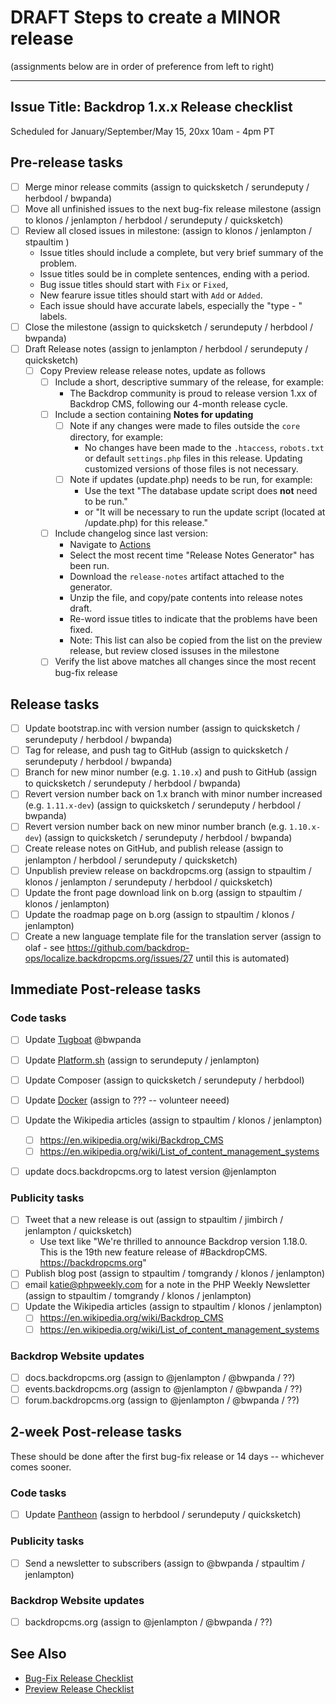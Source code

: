 DRAFT Steps to create a MINOR release
=====================================
(assignments below are in order of preference from left to right)

---
Issue Title:   Backdrop 1.x.x Release checklist
---

Scheduled for January/September/May 15, 20xx 10am - 4pm PT

## Pre-release tasks

- [ ] Merge minor release commits (assign to quicksketch / serundeputy / herbdool / bwpanda)
- [ ] Move all unfinished issues to the next bug-fix release milestone (assign to klonos / jenlampton / herbdool / serundeputy / quicksketch)
- [ ] Review all closed issues in milestone: (assign to klonos / jenlampton / stpaultim )
  * Issue titles should include a complete, but very brief summary of the problem.
  * Issue titles sould be in complete sentences, ending with a period.
  * Bug issue titles should start with `Fix` or `Fixed`,
  * New fearure issue titles should start with `Add` or `Added`.
  * Each issue should have accurate labels, especially the "type - " labels.
- [ ] Close the milestone (assign to quicksketch / serundeputy / herbdool / bwpanda)
- [ ] Draft Release notes (assign to jenlampton / herbdool / serundeputy / quicksketch)
  - [ ] Copy Preview release release notes, update as follows
    - [ ] Include a short, descriptive summary of the release, for example:
      - The Backdrop community is proud to release version 1.xx of Backdrop CMS, following our 4-month release cycle.
    - [ ] Include a section containing **Notes for updating**
      - [ ] Note if any changes were made to files outside the `core` directory, for example:
        * No changes have been made to the `.htaccess`, `robots.txt` or default `settings.php` files in this release. Updating customized versions of those files is not necessary.
      - [ ] Note if updates (update.php) needs to be run, for example:
        * Use the text "The database update script does **not** need to be run."
        * or "It will be necessary to run the update script (located at /update.php) for this release."
    - [ ] Include changelog since last version:
      * Navigate to [Actions](https://github.com/backdrop/backdrop-issues/actions)
      * Select the most recent time "Release Notes Generator" has been run.
      * Download the `release-notes` artifact attached to the generator.
      * Unzip the file, and copy/pate contents into release notes draft.
      * Re-word issue titles to indicate that the problems have been fixed.
      * Note: This list can also be copied from the list on the preview release, but review closed issuses in the milestone
    - [ ] Verify the list above matches all changes since the most recent bug-fix release

## Release tasks

- [ ] Update bootstrap.inc with version number (assign to quicksketch / serundeputy / herbdool / bwpanda)
- [ ] Tag for release, and push tag to GitHub (assign to quicksketch / serundeputy / herbdool / bwpanda)
- [ ] Branch for new minor number (e.g. `1.10.x`) and push to GitHub (assign to quicksketch / serundeputy / herbdool / bwpanda)
- [ ] Revert version number back on 1.x branch with minor number increased (e.g. `1.11.x-dev`) (assign to quicksketch / serundeputy / herbdool / bwpanda)
- [ ] Revert version number back on new minor number branch (e.g. `1.10.x-dev`) (assign to quicksketch / serundeputy / herbdool / bwpanda)
- [ ] Create release notes on GitHub, and publish release (assign to jenlampton / herbdool / serundeputy / quicksketch)
- [ ] Unpublish preview release on backdropcms.org (assign to stpaultim / klonos / jenlampton / serundeputy / herbdool / quicksketch)
- [ ] Update the front page download link on b.org (assign to stpaultim / klonos / jenlampton)
- [ ] Update the roadmap page on b.org (assign to stpaultim / klonos / jenlampton)
- [ ] Create a new language template file for the translation server (assign to olaf - see https://github.com/backdrop-ops/localize.backdropcms.org/issues/27 until this is automated)

## Immediate Post-release tasks

### Code tasks

- [ ] Update [Tugboat](https://github.com/backdrop/backdrop-issues/blob/main/procedures/update--tugboat.md) @bwpanda
- [ ] Update [Platform.sh](https://github.com/backdrop/backdrop-issues/blob/main/procedures/update--platformsh-template.md) (assign to serundeputy / jenlampton)
- [ ] Update Composer (assign to quicksketch / serundeputy / herbdool)
- [ ] Update [Docker](https://github.com/backdrop/backdrop-issues/blob/main/procedures/update--docker-image.md) (assign to ??? -- volunteer neeed)

- [ ] Update the Wikipedia articles (assign to stpaultim / klonos / jenlampton)
  * [ ] https://en.wikipedia.org/wiki/Backdrop_CMS
  * [ ] https://en.wikipedia.org/wiki/List_of_content_management_systems
- [ ] update docs.backdropcms.org to latest version @jenlampton

### Publicity tasks

- [ ] Tweet that a new release is out (assign to stpaultim / jimbirch / jenlampton / quicksketch)
  * Use text like "We're thrilled to announce Backdrop version 1.18.0. This is the 19th new feature release of #BackdropCMS. https://backdropcms.org"
- [ ] Publish blog post (assign to stpaultim / tomgrandy / klonos / jenlampton)
- [ ] email katie@phpweekly.com for a note in the PHP Weekly Newsletter (assign to stpaultim / tomgrandy / klonos / jenlampton)
- [ ] Update the Wikipedia articles (assign to stpaultim / klonos / jenlampton)
  - [ ] https://en.wikipedia.org/wiki/Backdrop_CMS
  - [ ] https://en.wikipedia.org/wiki/List_of_content_management_systems

### Backdrop Website updates

- [ ] docs.backdropcms.org (assign to @jenlampton / @bwpanda / ??)
- [ ] events.backdropcms.org (assign to @jenlampton / @bwpanda / ??)
- [ ] forum.backdropcms.org (assign to @jenlampton / @bwpanda / ??)

## 2-week Post-release tasks

These should be done after the first bug-fix release or 14 days -- whichever
comes sooner.

### Code tasks

- [ ] Update [Pantheon](https://github.com/backdrop/backdrop-issues/blob/main/procedures/update--pantheon-upstream.md) (assign to herbdool / serundeputy / quicksketch)

### Publicity tasks

- [ ] Send a newsletter to subscribers (assign to @bwpanda / stpaultim / jenlampton)

### Backdrop Website updates

- [ ] backdropcms.org (assign to @jenlampton / @bwpanda / ??)


See Also
---------
* [Bug-Fix Release Checklist]()
* [Preview Release Checklist]()
